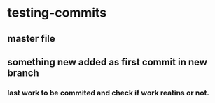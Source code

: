 # testing-commits

## master file

## something new added as first commit in new branch


### last work to be commited and check if work reatins or not.
